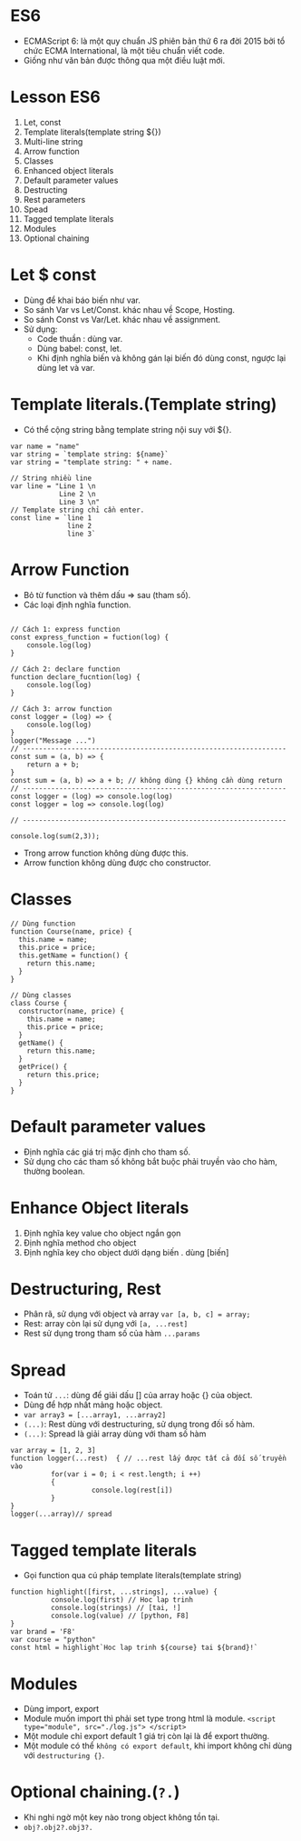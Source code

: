# ES6
+ ECMAScript 6: là một quy chuẩn JS phiên bản thứ 6 ra đời 2015 bởi tổ chức ECMA International, là một tiêu chuẩn viết code.
+ Giống như văn bản được thông qua một điều luật mới.
# Lesson ES6
1. Let, const
2. Template literals(template string ${})
3. Multi-line string
4. Arrow function
5. Classes
6. Enhanced object literals
7. Default parameter values
8. Destructing
9. Rest parameters
10. Spead
11. Tagged template literals
12. Modules
13. Optional chaining 
# Let $ const
+ Dùng để khai báo biến như var.
+ So sánh Var vs Let/Const. khác nhau về Scope, Hosting.
+ So sánh Const vs Var/Let. khác nhau về assignment.
+ Sử dụng:
  + Code thuần : dùng var.
  + Dùng babel: const, let.
  + Khi định nghĩa biến và không gán lại biến đó dùng const, ngược lại dùng let và var.

# Template literals.(Template string)
+ Có thể cộng string bằng template string nội suy với ${}.
```commandline
var name = "name"
var string = `template string: ${name}`
var string = "template string: " + name.

// String nhiều line 
var line = "Line 1 \n
            Line 2 \n
            Line 3 \n"
// Template string chỉ cần enter.
const line = `line 1
              line 2
              line 3`
```

# Arrow Function 
+ Bỏ từ function và thêm dấu => sau (tham số).
+ Các loại định nghĩa function.
```commandline

// Cách 1: express function 
const express_function = fuction(log) {
    console.log(log)
}

// Cách 2: declare function 
function declare_fucntion(log) {
    console.log(log)
}

// Cách 3: arrow function 
const logger = (log) => {
    console.log(log)
}
logger("Message ...")
// -----------------------------------------------------------------
const sum = (a, b) => {
    return a + b;
}
const sum = (a, b) => a + b; // không dùng {} không cần dùng return
// -----------------------------------------------------------------
const logger = (log) => console.log(log) 
const logger = log => console.log(log)

// -----------------------------------------------------------------

console.log(sum(2,3));
```
+ Trong arrow function không dùng được this.
+ Arrow function không dùng được cho constructor.

# Classes 
```
// Dùng function 
function Course(name, price) {
  this.name = name;
  this.price = price;
  this.getName = function() {
    return this.name;
  }
}

// Dùng classes 
class Course {
  constructor(name, price) {
    this.name = name;
    this.price = price;
  }
  getName() {
    return this.name;
  }
  getPrice() {
    return this.price;
  }
}
```

# Default parameter values 
+ Định nghĩa các giá trị mặc định cho tham số.
+ Sử dụng cho các tham số không bắt buộc phải truyền vào cho hàm, thường boolean.

# Enhance Object literals 
1. Định nghĩa key value cho object ngắn gọn 
2. Định nghĩa method cho object
3. Định nghĩa key cho object dưới dạng biến . dùng [biến]

# Destructuring, Rest 
+ Phân rã, sử dụng với object và array `var [a, b, c] = array;`
+ Rest: array còn lại sử dụng với `[a, ...rest]`
+ Rest sử dụng trong tham số của hàm `...params`

# Spread 
+ Toán tử `...`: dùng để giải dấu [] của array hoặc {} của object.
+ Dùng để hợp nhất mảng hoặc object.
+ `var array3 = [...array1, ...array2]`
+ `(...)`: Rest dùng với destructuring, sử dụng trong đối số hàm.
+ `(...)`: Spread là giải array dùng với tham số hàm 
```commandline
var array = [1, 2, 3]
function logger(...rest)  { // ...rest lấy được tất cả đối số truyền vào 
          for(var i = 0; i < rest.length; i ++)
          {
                    console.log(rest[i])
          }
}
logger(...array)// spread
```

# Tagged template literals 
+ Gọi function qua cú pháp template literals(template string)
```commandline
function highlight([first, ...strings], ...value) {
          console.log(first) // Hoc lap trinh
          console.log(strings) // [tai, !]
          console.log(value) // [python, F8]
}
var brand = 'F8'
var course = "python"
const html = highlight`Hoc lap trinh ${course} tai ${brand}!`
```

# Modules
+ Dùng import, export
+ Module muốn import thì phải set type trong html là module. `<script type="module", src="./log.js"> </script>`
+ Một module chỉ export default 1 giá trị còn lại là để export thường.
+ Một module có thể `không có export default`, khi import không chỉ dùng với `destructuring {}`.

# Optional chaining.(`?.`)
+ Khi nghi ngờ một key nào trong object không tồn tại.
+ `obj?.obj2?.obj3?.`
